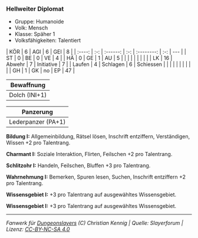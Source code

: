 ### Hellweiter Diplomat

- Gruppe: Humanoide
- Volk: Mensch
- Klasse: Späher 1
- Volksfähigkeiten: Talentiert

|  KÖR   |  6  |   AGI    |  6  |    GEI     |  8  |
| :----: | :-: | :------: | :-: | :--------: | :-: | --- |
|   ST   |  0  |    BE    |  0  |     VE     |  4  |
|   HÄ   |  0  |    GE    |  1  |     AU     |  5  |
|        |     |          |     |            |     |     |
|   LK   | 16  |  Abwehr  |  7  | Initiative |  7  |
| Laufen |  4  | Schlagen |  6  | Schiessen  |     |
|        |     |          |     |            |     |     |
|   GH   |  1  |    GK    | no  |     EP     | 47  |

|  Bewaffnung   |
| :-----------: |
| Dolch (INI+1) |

|     Panzerung      |
| :----------------: |
| Lederpanzer (PA+1) |

**Bildung I:** Allgemeinbildung, Rätsel lösen, Inschrift entziffern, Verständigen, Wissen +2 pro Talentrang.

**Charmant I:** Soziale Interaktion, Flirten, Feilschen +2 pro Talentrang.

**Schlitzohr I:** Handeln, Feilschen, Bluffen +3 pro Talentrang.

**Wahrnehmung I:** Bemerken, Spuren lesen, Suchen, Inschrift entziffern +2 pro Talentrang.

**Wissensgebiet I:** +3 pro Talentrang auf ausgewähltes Wissensgebiet.

**Wissensgebiet I:** +3 pro Talentrang auf ausgewähltes Wissensgebiet.

---

_Fanwerk für [Dungeonslayers](https://www.dungeonslayers.net/) (C) Christian Kennig | Quelle: Slayerforum | Lizenz: [CC-BY-NC-SA 4.0](https://creativecommons.org/licenses/by-nc-sa/4.0/deed.de)_
